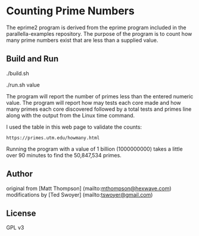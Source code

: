 # Counting Prime Numbers

The eprime2 program is derived from the eprime program included in the parallella-examples repository. The purpose of the program is to count how many prime numbers exist that are less than a supplied value.

## Build and Run

 ./build.sh

 ./run.sh value

The program will report the number of primes less than the entered numeric value. The program will report how may tests each core made and how many primes each core discovered followed by a total tests and primes line along with the output from the Linux time command.

I used the table in this web page to validate the counts:

    https://primes.utm.edu/howmany.html

Running the program with a value of 1 billion (1000000000) takes a little over 90 minutes to find the 50,847,534 primes.

## Author

original from [Matt Thompson] (mailto:<mthompson@hexwave.com>)
modifications by [Ted Swoyer] (mailto:<tswoyer@gmail.com>)

## License

GPL v3 
